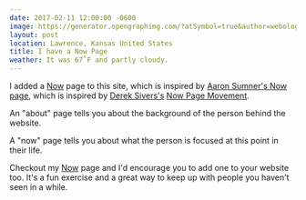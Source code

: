 ```yaml
---
date: 2017-02-11 12:00:00 -0600
image: https://generator.opengraphimg.com/?atSymbol=true&author=webology&authorSize=text-2xl&style=modern&tags=&title=I+have+a+Now+Page
layout: post
location: Lawrence, Kansas United States
title: I have a Now Page
weather: It was 67˚F and partly cloudy.
---
```


I added a [Now][] page to this site, which is inspired by [Aaron Sumner's Now page][], which is inspired by [Derek Sivers's][Derek Sivers] [Now Page Movement][].

An "about" page tells you about the background of the person behind the website.

A "now" page tells you about what the person is focused at this point in their life.

Checkout my [Now][] page and I'd encourage you to add one to your website too. It's a fun exercise and a great way to keep up with people you haven't seen in a while.

[Aaron Sumner's Now page]: https://aaronsumner.com/posts/2016/06/now-page.html
[Derek Sivers]: https://sivers.org/now
[Now Page Movement]: http://nownownow.com/
[Now]: /now/
